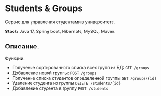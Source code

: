 # Students & Groups 
Сервис для управления студентами в университете.

**Stack:** Java 17, Spring boot, Hibernate, MySQL, Maven.
## Описание.
Функции:
- Получение сортированного списка всех групп из БД: `GET /groups`
- Добавление новой группы: `POST /groups`
- Получение списка студентов определенной группы `GET /groups/{id}`
- Удаление студента из группы `DELETE /students/{id}`
- Добавление студента в группу `POST /students`
